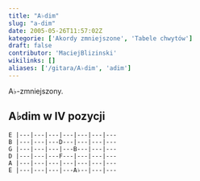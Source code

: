 ```yaml
---
title: "A♭dim"
slug: "a-dim"
date: 2005-05-26T11:57:02Z
kategorie: ['Akordy zmniejszone', 'Tabele chwytów']
draft: false
contributor: 'MaciejBlizinski'
wikilinks: []
aliases: ['/gitara/A♭dim', 'adim']
---
```

A♭-zmniejszony.

## A♭dim w IV pozycji

    E |---|---|---|---|---|---|---
    B |---|---|---D---|---|---|---
    G |---|---|---|---B---|---|---
    D |---|---|---F---|---|---|---
    A |---|---|---|---|---|---|---
    E |---|---|---|---A♭--|---|---


